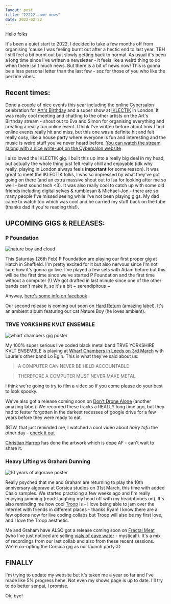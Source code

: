 ```yaml
---
layout: post
title: "22222 some news"
date: 2022-02-22
---
```


Hello folks

It's been a quiet start to 2022, I decided to take a few months off from organising 'cause I was feeling burnt out after a hectic end to last year. TBH I still feel a bit burnt out but slowly getting back to normal. As usual it's been a long time since I've written a newsletter - it feels like a weird thing to do when there isn't much news. But there is a bit of news now! This is gonna be a less personal letter than the last few - soz for those of you who like the perzine vibes.

## Recent times:
Done a couple of nice events this year including the online [Cybersalon](https://cybersalon.org/) celebration for [Art's Birthday](https://www.artsbirthday.net/2022/schedule.php) and a super show at [IKLECTIK](https://iklectikartlab.com/) in London. It was really cool meeting and chatting to the other artists on the Art's Birthday stream - shout out to Eva and Simon for organising everything and creating a really fun online event. I think I've written before about how I find online events really hit and miss, but this one was a definite hit and felt really cosy, like a house party where everyone is fun and interesting and the music is weird stuff you've never heard before. [You can watch the stream (along with a nice write-up) on the Cybersalon website](https://cybersalon.org/cybersalon-for-arts-birthday/)

I also loved the IKLECTIK gig. I built this up into a really big deal in my head, but actually the whole thing just felt really chill and enjoyable (idk why really, playing in London always feels **important** for some reason). It was great to meet the IKLECTIK folks, I was so impressed by what they've got going on there (and an extra massive shout out to Isa for looking after me so well - best sound tech <3). It was also really cool to catch up with some old friends including digital selves & rumblesan & Michael-Jon - there are so many people I've missed seeing while I've not been playing gigs. My dad came to watch too which was cool and he carried my stuff back on the tube (thanks dad if you're reading this!). 

## UPCOMING GIGS & RELEASES:
### P Foundation

![nature boy and cloud](https://heavylifting.nfshost.com/newsletter_img/cats.jpg)

This Saturday (26th Feb) P Foundation are playing our first proper gig at Hatch in Sheffield. I'm pretty excited for it but also nervous since I'm not sure how it's gonna go live. I've played a few sets with Adam before but this will be the first time since we've started P Foundation and the first time without a computer (!) We got drafted in last minute since one of the other bands can't make it, so it's a bit ~ serendipitous ~ 

Anyway, [here's some info on facebook](https://www.facebook.com/events/309971344287200)

Our second release is coming out soon on [Hard Return](https://hardreturn.bandcamp.com/) (amazing label). It's an ambient album featuring our cat Nature Boy (he loves ambient).

### TRVE YORKSHIRE KVLT ENSEMBLE

![wharf chambers gig poster](https://heavylifting.nfshost.com/newsletter_img/wharf.png)

My 100% super serious live coded black metal band TRVE YORKSHIRE KVLT ENSEMBLE is playing at [Wharf Chambers in Leeds on 3rd March](https://www.wharfchambers.org/event/damaged-goods-fundraiser-territorial-gobbing-lo-egin-heat-wrays-toilet/) with Laurie's other band Lo Egin. This is what they've said about us:

>A COMPUTER CAN NEVER BE HELD ACCOUNTABLE

>THEREFORE A COMPUTER MUST NEVER MAKE METAL

I think we're going to try to film a video so if you come please do your best to look spooky.

We've also got a release coming soon on [Don't Drone Alone](https://www.dontdronealone.com/) (another amazing label). We recorded these tracks a REALLY long time ago, but they had to fester forgotten in the darkest recesses of google drive for a few years before they were ready to eat.

(BTW, that just reminded me, I watched a cool video about *hairy tofu* the other day - [check it out](https://www.youtube.com/watch?v=YSU9ZFd0lhc)

[Christian Harrop](https://www.instagram.com/csharrop/?hl=en) has done the artwork which is dope AF - can't wait to share it.

### Heavy Lifting vs Graham Dunning

![10 years of algorave poster](https://heavylifting.nfshost.com/newsletter_img/corsica.jpg)

Really psyched that me and Graham are returning to play the 10th anniversary algorave at Corsica studios on 31st March, this time with added Casio samples. We started practicing a few weeks ago and I'm really enjoying jamming (read: laughing my head off with my headphones on). It's also reminding me how cool [Troop](https://github.com/Qirky/Troop) is - I love being able to jam over the internet with friends in different places - thanks Ryan! I know there are a few options now for live coding collabs but Troop will also be my first love, and I love the Troop aesthetic.

Me and Graham have ALSO got a release coming soon on [Fractal Meat](https://fractalmeat.bandcamp.com/merch) (who I've just noticed are selling [vials of cave water](https://fractalmeat.bandcamp.com/merch/vial-of-cave-water-stuart-chalmers) - mystical!). It's a mix of recordings from our last collab and also from these recent sessions. We're co-opting the Corsica gig as our launch party :D 

## FINALLY
I'm trying to update my website but it's taken me a year so far and I've made like 5% progress hehe. Not even my shows page is up to date. I'll try to do better senpai, I promise.

Ok, bye!
